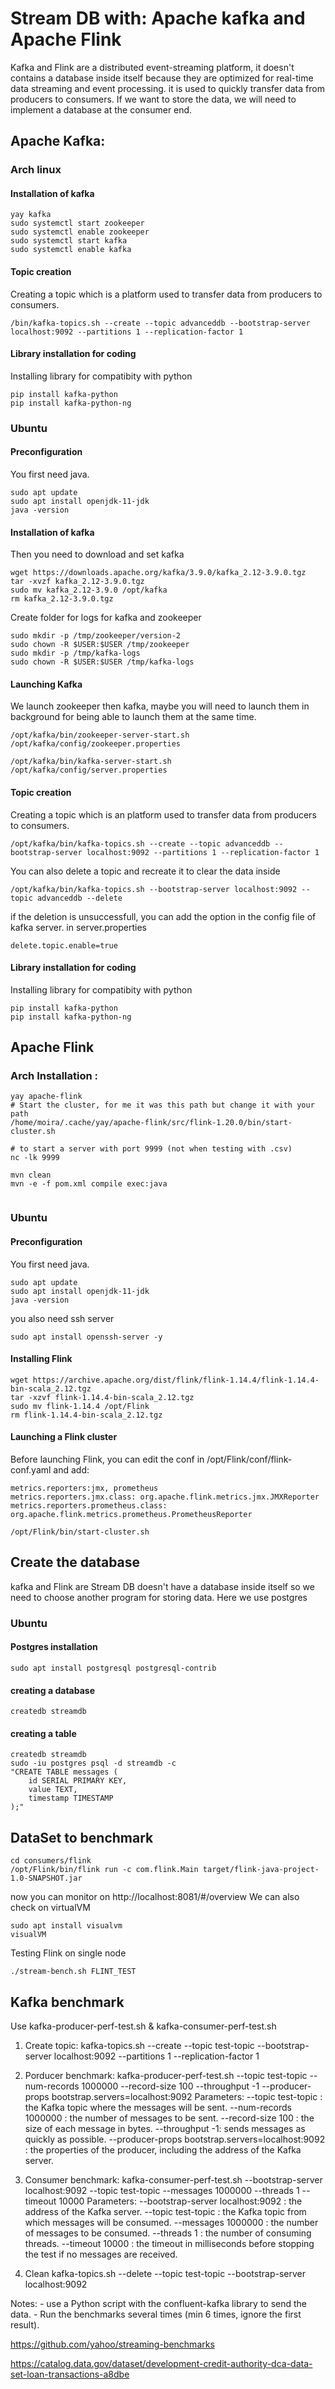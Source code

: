# Stream DB with: Apache kafka and Apache Flink

Kafka and Flink are a distributed event-streaming platform, it doesn't contains a database inside itself because they are
optimized for real-time data streaming and event processing.
it is used to quickly transfer data from producers to consumers.
If we want to store the data, we will need to implement a database at the consumer end.

## Apache Kafka:

### Arch linux

#### Installation of kafka

```
yay kafka
sudo systemctl start zookeeper
sudo systemctl enable zookeeper
sudo systemctl start kafka
sudo systemctl enable kafka
```

#### Topic creation

Creating a topic which is a platform used to transfer data from producers to consumers.

```
/bin/kafka-topics.sh --create --topic advanceddb --bootstrap-server localhost:9092 --partitions 1 --replication-factor 1
```

#### Library installation for coding

Installing library for compatibity with python

```
pip install kafka-python
pip install kafka-python-ng
```

### Ubuntu

#### Preconfiguration

You first need java.

```
sudo apt update
sudo apt install openjdk-11-jdk
java -version
```

#### Installation of kafka

Then you need to download and set kafka

```
wget https://downloads.apache.org/kafka/3.9.0/kafka_2.12-3.9.0.tgz
tar -xvzf kafka_2.12-3.9.0.tgz
sudo mv kafka_2.12-3.9.0 /opt/kafka
rm kafka_2.12-3.9.0.tgz
```

Create folder for logs for kafka and zookeeper

```
sudo mkdir -p /tmp/zookeeper/version-2
sudo chown -R $USER:$USER /tmp/zookeeper
sudo mkdir -p /tmp/kafka-logs
sudo chown -R $USER:$USER /tmp/kafka-logs
```

#### Launching Kafka

We launch zookeeper then kafka, maybe you will need to launch them in background for being able to launch them at the same time.

```
/opt/kafka/bin/zookeeper-server-start.sh /opt/kafka/config/zookeeper.properties

/opt/kafka/bin/kafka-server-start.sh /opt/kafka/config/server.properties
```

#### Topic creation

Creating a topic which is an platform used to transfer data from producers to consumers.

```
/opt/kafka/bin/kafka-topics.sh --create --topic advanceddb --bootstrap-server localhost:9092 --partitions 1 --replication-factor 1
```
You can also delete a topic and recreate it to clear the data inside
```
/opt/kafka/bin/kafka-topics.sh --bootstrap-server localhost:9092 --topic advanceddb --delete
```
if the deletion is unsuccessfull, you can add the option in the config file of kafka server. in server.properties
```
delete.topic.enable=true
```

#### Library installation for coding

Installing library for compatibity with python

```
pip install kafka-python
pip install kafka-python-ng
```

## Apache Flink

### Arch Installation :

```
yay apache-flink
# Start the cluster, for me it was this path but change it with your path
/home/moira/.cache/yay/apache-flink/src/flink-1.20.0/bin/start-cluster.sh

# to start a server with port 9999 (not when testing with .csv)
nc -lk 9999

mvn clean
mvn -e -f pom.xml compile exec:java


```

### Ubuntu

#### Preconfiguration

You first need java.

```
sudo apt update
sudo apt install openjdk-11-jdk
java -version
```
you also need ssh server
```
sudo apt install openssh-server -y
```

#### Installing Flink

```
wget https://archive.apache.org/dist/flink/flink-1.14.4/flink-1.14.4-bin-scala_2.12.tgz
tar -xzvf flink-1.14.4-bin-scala_2.12.tgz
sudo mv flink-1.14.4 /opt/Flink
rm flink-1.14.4-bin-scala_2.12.tgz
```

#### Launching a Flink cluster
Before launching Flink, you can edit the conf in /opt/Flink/conf/flink-conf.yaml and add:
```
metrics.reporters:jmx, prometheus
metrics.reporters.jmx.class: org.apache.flink.metrics.jmx.JMXReporter
metrics.reporters.prometheus.class: org.apache.flink.metrics.prometheus.PrometheusReporter
```
```
/opt/Flink/bin/start-cluster.sh
```

## Create the database

kafka and Flink are Stream DB doesn't have a database inside itself so we need to choose another program for storing data.
Here we use postgres

### Ubuntu

#### Postgres installation

```
sudo apt install postgresql postgresql-contrib
```

#### creating a database

```
createdb streamdb
```

#### creating a table

```
createdb streamdb
sudo -iu postgres psql -d streamdb -c
"CREATE TABLE messages (
    id SERIAL PRIMARY KEY,
    value TEXT,
    timestamp TIMESTAMP
);"
```

## DataSet to benchmark
<!--
### Ubuntu
#### Preconfiguration

To use the benchmarks yahoo, you will need to install leiningen and leiningen also need java
```
sudo apt update
sudo apt install openjdk-11-jdk
java -version
```
Then you can install and use leiningen. Install curl with apt install if you don't have curl.
```
curl https://raw.githubusercontent.com/technomancy/leiningen/stable/bin/lein -o lein
chmod +x lein
sudo mv lein /usr/local/bin/
```
Run leiningen to complete the installation and you can use --version to check if the installation is done.
```
lein
lein --version
```
#### Benchmarks Installation
Download the benchmarks
```
git clone https://github.com/yahoo/streaming-benchmarks.git
```
To install all dependencies. Attention it will install each streaming database for which it have a benchmark. Take a very long time.
```
./stream-bench.sh SETUP
```
#### Configuring
In the file located at conf/benchmarkConf.yaml
You have to configure the kafka topic and create the topic if not exists or you can just put a viable topic here.
then you also have to launch kafka server and flink server.
#### running benchmarks
-->
```
cd consumers/flink
/opt/Flink/bin/flink run -c com.flink.Main target/flink-java-project-1.0-SNAPSHOT.jar 
```
now you can monitor on http://localhost:8081/#/overview
We can also check on virtualVM
```
sudo apt install visualvm
visualVM
```
Testing Flink on single node
```
./stream-bench.sh FLINT_TEST
```

## Kafka benchmark
Use kafka-producer-perf-test.sh & kafka-consumer-perf-test.sh

1) Create topic:
    kafka-topics.sh --create --topic test-topic --bootstrap-server localhost:9092 --partitions 1 --replication-factor 1

2) Porducer benchmark:
    kafka-producer-perf-test.sh --topic test-topic --num-records 1000000 --record-size 100 --throughput -1 --producer-props bootstrap.servers=localhost:9092
Parameters:
    --topic test-topic : the Kafka topic where the messages will be sent.
    --num-records 1000000 : the number of messages to be sent.
    --record-size 100 : the size of each message in bytes.
    --throughput -1: sends messages as quickly as possible.
    --producer-props bootstrap.servers=localhost:9092 : the properties of the producer, including the address of the Kafka server.

3) Consumer benchmark:
    kafka-consumer-perf-test.sh --bootstrap-server localhost:9092 --topic test-topic --messages 1000000 --threads 1 --timeout 10000
Parameters:
    --bootstrap-server localhost:9092 : the address of the Kafka server.
    --topic test-topic : the Kafka topic from which messages will be consumed.
    --messages 1000000 : the number of messages to be consumed.
    --threads 1 : the number of consuming threads.
    --timeout 10000 : the timeout in milliseconds before stopping the test if no messages are received.

4) Clean
    kafka-topics.sh --delete --topic test-topic --bootstrap-server localhost:9092

Notes:
    - use a Python script with the confluent-kafka library to send the data.
    - Run the benchmarks several times (min 6 times, ignore the first result).


https://github.com/yahoo/streaming-benchmarks

https://catalog.data.gov/dataset/development-credit-authority-dca-data-set-loan-transactions-a8dbe
